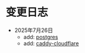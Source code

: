 # 变更日志


* 2025年7月26日
  * add: [postgres](./postgres/)
  * add: [caddy-cloudflare](./caddy-cloudflare/)

